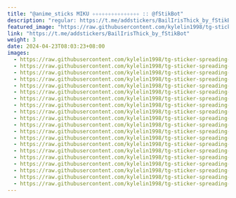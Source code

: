 ```yaml
---
title: "@anime_sticks MIKU ✧✧✧✧✧✧✧✧✧✧✧✧✧✧✧ :: @fStikBot"
description: "regular: https://t.me/addstickers/BailIrisThick_by_fStikBot"
featured_image: "https://raw.githubusercontent.com/kylelin1998/tg-sticker-spreading-worldwide-images/main/img/39f72716-4728-40f8-92a0-ef9f5c56c639.jpg"
link: "https://t.me/addstickers/BailIrisThick_by_fStikBot"
weight: 3
date: 2024-04-23T08:03:23+08:00
images:
  - https://raw.githubusercontent.com/kylelin1998/tg-sticker-spreading-worldwide-images/main/img/39f72716-4728-40f8-92a0-ef9f5c56c639.jpg
  - https://raw.githubusercontent.com/kylelin1998/tg-sticker-spreading-worldwide-images/main/img/9599e933-458d-40ba-980a-a780abfb559d.jpg
  - https://raw.githubusercontent.com/kylelin1998/tg-sticker-spreading-worldwide-images/main/img/7b54c146-ae5b-4e8c-b4f1-d926b712f9a6.jpg
  - https://raw.githubusercontent.com/kylelin1998/tg-sticker-spreading-worldwide-images/main/img/2f85b9b2-c03d-4723-be3d-964cece2cb2b.jpg
  - https://raw.githubusercontent.com/kylelin1998/tg-sticker-spreading-worldwide-images/main/img/2be36494-7093-4789-8c54-03a68885f301.jpg
  - https://raw.githubusercontent.com/kylelin1998/tg-sticker-spreading-worldwide-images/main/img/9563ca2d-adf4-4223-ae6d-002d3475b48b.jpg
  - https://raw.githubusercontent.com/kylelin1998/tg-sticker-spreading-worldwide-images/main/img/621a7a59-6f32-4245-9733-9ac1e5aa82f5.jpg
  - https://raw.githubusercontent.com/kylelin1998/tg-sticker-spreading-worldwide-images/main/img/39035931-4a56-4d6e-b77f-de1583c954b6.jpg
  - https://raw.githubusercontent.com/kylelin1998/tg-sticker-spreading-worldwide-images/main/img/80ad518f-0f48-4a46-bc10-d70feb9aa66c.jpg
  - https://raw.githubusercontent.com/kylelin1998/tg-sticker-spreading-worldwide-images/main/img/6bf521cf-0458-4b3c-a607-436c38759bd6.jpg
  - https://raw.githubusercontent.com/kylelin1998/tg-sticker-spreading-worldwide-images/main/img/fc3521b0-0bd2-4fdf-b544-a33d9c93b34d.jpg
  - https://raw.githubusercontent.com/kylelin1998/tg-sticker-spreading-worldwide-images/main/img/eb88c560-00be-4c90-8dff-7a4be81e594f.jpg
  - https://raw.githubusercontent.com/kylelin1998/tg-sticker-spreading-worldwide-images/main/img/f6b448b2-75ca-41a0-80e3-161771d8583b.jpg
  - https://raw.githubusercontent.com/kylelin1998/tg-sticker-spreading-worldwide-images/main/img/027871c0-effe-4a10-9fe0-d3f12991aa45.jpg
  - https://raw.githubusercontent.com/kylelin1998/tg-sticker-spreading-worldwide-images/main/img/4b37512b-cefd-4565-a10c-6bbc8b14c464.jpg
  - https://raw.githubusercontent.com/kylelin1998/tg-sticker-spreading-worldwide-images/main/img/07b3cd9d-500c-4b4d-93c2-0ee1dd0f7a8c.jpg
  - https://raw.githubusercontent.com/kylelin1998/tg-sticker-spreading-worldwide-images/main/img/6cf4dc45-137c-4c95-adaa-b6628eec4ee1.jpg
  - https://raw.githubusercontent.com/kylelin1998/tg-sticker-spreading-worldwide-images/main/img/705a929b-63d3-4501-b5b3-fe22b2012f5f.jpg
  - https://raw.githubusercontent.com/kylelin1998/tg-sticker-spreading-worldwide-images/main/img/444fe842-e8bd-4d04-94ad-c8caeab6f48a.jpg
  - https://raw.githubusercontent.com/kylelin1998/tg-sticker-spreading-worldwide-images/main/img/e744a0eb-3bb4-46ac-869c-0602201a4362.jpg
---
```

